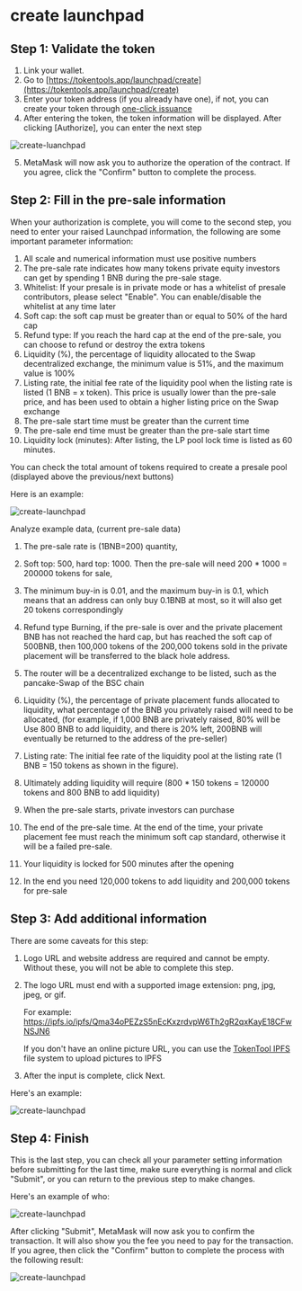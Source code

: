 # create launchpad

## Step 1: Validate the token
1. Link your wallet.
2. Go to [https://tokentools.app/launchpad/create](https://tokentools.app/launchpad/create)
3. Enter your token address (if you already have one), if not, you can create your token through [one-click issuance](https://tokentools.app/createToken/V2)
4. After entering the token, the token information will be displayed. After clicking [Authorize], you can enter the next step

![create-luanchpad](../.gitbook/assets/launchpad/Snipaste_2022-05-05_22-05-50.png)

5. MetaMask will now ask you to authorize the operation of the contract. If you agree, click the "Confirm" button to complete the process.



## Step 2: Fill in the pre-sale information

When your authorization is complete, you will come to the second step, you need to enter your raised Launchpad information, the following are some important parameter information:

1. All scale and numerical information must use positive numbers
2. The pre-sale rate indicates how many tokens private equity investors can get by spending 1 BNB during the pre-sale stage.
3. Whitelist: If your presale is in private mode or has a whitelist of presale contributors, please select "Enable". You can enable/disable the whitelist at any time later
4. Soft cap: the soft cap must be greater than or equal to 50% of the hard cap
5. Refund type: If you reach the hard cap at the end of the pre-sale, you can choose to refund or destroy the extra tokens
6. Liquidity (%), the percentage of liquidity allocated to the Swap decentralized exchange, the minimum value is 51%, and the maximum value is 100%
7. Listing rate, the initial fee rate of the liquidity pool when the listing rate is listed (1 BNB = x token). This price is usually lower than the pre-sale price, and has been used to obtain a higher listing price on the Swap exchange
8. The pre-sale start time must be greater than the current time
9. The pre-sale end time must be greater than the pre-sale start time
10. Liquidity lock (minutes): After listing, the LP pool lock time is listed as 60 minutes.

You can check the total amount of tokens required to create a presale pool (displayed above the previous/next buttons)

Here is an example:

![create-launchpad](../.gitbook/assets/launchpad/Snipaste_2022-05-05_22-18-03.png)



Analyze example data, (current pre-sale data)

1. The pre-sale rate is (1BNB=200) quantity,

2. Soft top: 500, hard top: 1000. Then the pre-sale will need 200 * 1000 = 200000 tokens for sale,
3. The minimum buy-in is 0.01, and the maximum buy-in is 0.1, which means that an address can only buy 0.1BNB at most, so it will also get 20 tokens correspondingly
4. Refund type Burning, if the pre-sale is over and the private placement BNB has not reached the hard cap, but has reached the soft cap of 500BNB, then 100,000 tokens of the 200,000 tokens sold in the private placement will be transferred to the black hole address.
5. The router will be a decentralized exchange to be listed, such as the pancake-Swap of the BSC chain
6. Liquidity (%), the percentage of private placement funds allocated to liquidity, what percentage of the BNB you privately raised will need to be allocated, (for example, if 1,000 BNB are privately raised, 80% will be Use 800 BNB to add liquidity, and there is 20% left, 200BNB will eventually be returned to the address of the pre-seller)
7. Listing rate: The initial fee rate of the liquidity pool at the listing rate (1 BNB = 150 tokens as shown in the figure).
8. Ultimately adding liquidity will require (800 * 150 tokens = 120000 tokens and 800 BNB to add liquidity)
9. When the pre-sale starts, private investors can purchase
10. The end of the pre-sale time. At the end of the time, your private placement fee must reach the minimum soft cap standard, otherwise it will be a failed pre-sale.
11. Your liquidity is locked for 500 minutes after the opening
12. In the end you need 120,000 tokens to add liquidity and 200,000 tokens for pre-sale



## Step 3: Add additional information

There are some caveats for this step:

1. Logo URL and website address are required and cannot be empty. Without these, you will not be able to complete this step.

2. The logo URL must end with a supported image extension: png, jpg, jpeg, or gif.

    For example: https://ipfs.io/ipfs/Qma34oPEZzS5nEcKxzrdvpW6Th2gR2qxKayE18CFwNSJN6

    If you don't have an online picture URL, you can use the [TokenTool IPFS](https://tokentools.app/other/ipfs) file system to upload pictures to IPFS

3. After the input is complete, click Next.



Here's an example:




![create-launchpad](../.gitbook/assets/launchpad/Snipaste_2022-05-05_22-46-16.png)



## Step 4: Finish

This is the last step, you can check all your parameter setting information before submitting for the last time, make sure everything is normal and click "Submit", or you can return to the previous step to make changes.



Here's an example of who:

![create-launchpad](../.gitbook/assets/launchpad/Snipaste_2022-05-05_22-52-59.png)



After clicking "Submit", MetaMask will now ask you to confirm the transaction. It will also show you the fee you need to pay for the transaction. If you agree, then click the "Confirm" button to complete the process with the following result:



![create-launchpad](../.gitbook/assets/launchpad/Snipaste_2022-05-05_23-05-53.png)
